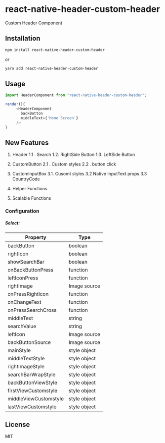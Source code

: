 # react-native-header-custom-header

Custom Header Component

## Installation

```sh
npm install react-native-header-custom-header
```

or

```sh
yarn add react-native-header-custom-header
```

## Usage

```js
import HeaderComponent from "react-native-header-custom-header";

render(){
     <HeaderComponent
       backButton
       middleText={'Home Screen'}
     />
}
```

## New Features
1. Header
 1.1 . Search 
  1.2. RightSide Button
1.3. LeftSide Button

2. CustomButton
    2.1 . Custom styles
    2.2 . button click 
    
3. CustomInputBox
   3.1. Cusomt styles
   3.2  Native InputText props
   3.3  CountryCode 
   
4. Helper Functions

5. Scalable Functions

### Configuration
##### Select:

| Property | Type |  
|---------------|----------|
| backButton | boolean | 
| rightIcon | boolean |
| showSearchBar | boolean | 
| onBackButtonPress | function | 
| leftIconPress | function | 
| rightImage | Image source | 
| onPressRightIcon | function | 
| onChangeText | function | 
| onPressSearchCross | function | 
| middleText | string | 
| searchValue | string | 
| leftIcon | Image source | 
| backButtonSource | Image source | 
| mainStyle | style object | 
| middleTextStyle | style object | 
| rightImageStyle | style object | 
| searchBarWrapStyle | style object | 
| backButtonViewStyle | style object | 
| firstViewCustomstyle | style object | 
| middleViewCustomstyle | style object | 
| lastViewCustomstyle | style object | 
   

## License

MIT
